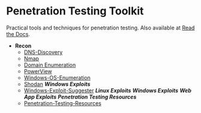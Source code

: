 # Penetration Testing Toolkit

Practical tools and techniques for penetration testing. Also available at [Read the Docs](https://penetration-testing.readthedocs.io/).

* __Recon__
  * [DNS-Discovery](/docs/source/DNS-Discovery.md)
  * [Nmap](/docs/source/Nmap.md)
  * [Domain Enumeration](/docs/source/Domain-Enumeration.md)
  * [PowerView](/docs/source/PowerView.md)
  * [Windows-OS-Enumeration](/docs/source/Windows-OS-Enumeration.md)
  * [Shodan](/docs/source/Shodan.md)
*__Windows Exploits__*
  * [Windows-Exploit-Suggester](/docs/source/Windows-Exploit-Suggester.md)
*__Linux Exploits__*
*__Windows Exploits__*
*__Web App Exploits__*
*__Penetration Testing Resources__*
  * [Penetration-Testing-Resources](/docs/source/Penetration-Testing-Resources.md)